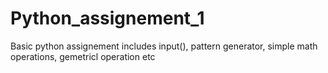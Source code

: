 # Python_assignement_1

Basic python assignement includes input(), pattern generator, simple math operations, gemetricl operation etc
